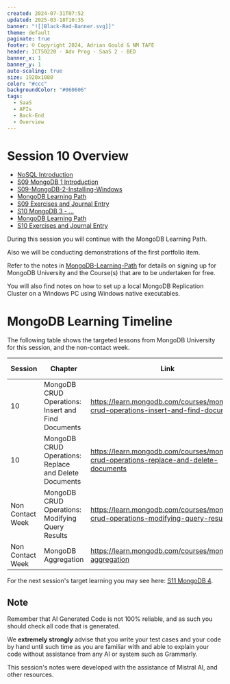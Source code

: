 ```yaml
---
created: 2024-07-31T07:52
updated: 2025-03-18T10:35
banner: "![[Black-Red-Banner.svg]]"
theme: default
paginate: true
footer: © Copyright 2024, Adrian Gould & NM TAFE
header: ICT50220 - Adv Prog - SaaS 2 - BED
banner_x: 1
banner_y: 1
auto-scaling: true
size: 1920x1080
color: "#ccc"
backgroundColor: "#060606"
tags:
  - SaaS
  - APIs
  - Back-End
  - Overview
---
```



# Session 10 Overview

- [NoSQL Introduction](Session-10/S09-NoSQL-Introduction.md)
- [S09 MongoDB 1 Introduction](Session-10/S09-MongoDB-1-Introduction.md)
- [S09-MongoDB-2-Installing-Windows](Session-10/S09-MongoDB-2-Installing-Windows.md)
- [MongoDB Learning Path](Session-10/S09-MongoDB-Learning-Path.md)
- [S09 Exercises and Journal Entry](Session-09/S09-Exercises-and-Journal-Entry.md)
- [S10 MongoDB 3 - ...](../Session-10/S10-MongoDB-3)
- [MongoDB Learning Path](./Session-09/MongoDB-Learning-Path.md)
- [S10 Exercises and Journal Entry](Session-10/S10-Exercises-and-Journal-Entry.md)

During this session you will continue with the MongoDB Learning Path.

Also we will be conducting demonstrations of the first portfolio item.

Refer to the notes in  [MongoDB-Learning-Path](Session-10/S09-MongoDB-Learning-Path.md) for details on signing up for MongoDB University and the Course(s) that are to be undertaken for free.

You will also find notes on how to set up a local MongoDB Replication Cluster on a Windows PC using Windows native executables.

# MongoDB Learning Timeline

The following table shows the targeted lessons from MongoDB University for this session, and the non-contact week.

| Session          | Chapter                                               | Link                                                                                   | Duration (Mins) |
| ---------------- | ----------------------------------------------------- | -------------------------------------------------------------------------------------- | --------------- |
| 10               | MongoDB CRUD Operations: Insert and Find Documents    | https://learn.mongodb.com/courses/mongodb-crud-operations-insert-and-find-documents    | 105             |
| 10               | MongoDB CRUD Operations: Replace and Delete Documents | https://learn.mongodb.com/courses/mongodb-crud-operations-replace-and-delete-documents | 105             |
| Non Contact Week | MongoDB CRUD Operations: Modifying Query Results      | https://learn.mongodb.com/courses/mongodb-crud-operations-modifying-query-results      | 85              |
| Non Contact Week | MongoDB Aggregation                                   | https://learn.mongodb.com/courses/mongodb-aggregation                                  | 105             |


For the next session's target learning you may see here: [S11 MongoDB 4](Session-11/S11-MongoDB-4.md).

## Note

Remember that AI Generated Code is not 100% reliable, and as such you should check all code that is generated.

We **extremely strongly** advise that you write your test cases and your code by hand until such time as you are familiar with and able to explain your code without assistance from any AI or system such as Grammarly.

This session's notes were developed with the assistance of Mistral AI, and other resources. 
